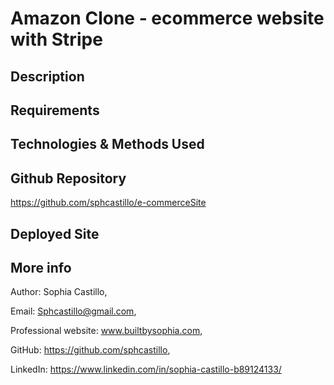 # Amazon Clone - ecommerce website with Stripe

## Description


## Requirements




## Technologies & Methods Used



## Github Repository

https://github.com/sphcastillo/e-commerceSite

## Deployed Site



## More info

Author: Sophia Castillo,

Email: Sphcastillo@gmail.com,

Professional website: www.builtbysophia.com,

GitHub: https://github.com/sphcastillo,

LinkedIn: https://www.linkedin.com/in/sophia-castillo-b89124133/


